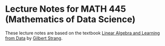 # Lecture Notes for MATH 445 (Mathematics of Data Science)

These lecture notes are based on the textbook [Linear Algebra and Learning from Data](https://math.mit.edu/~gs/learningfromdata/) by [Gilbert Strang](http://math.mit.edu/~gs/).
